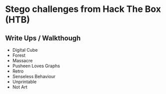 # Stego challenges from Hack The Box (HTB)

## Write Ups / Walkthough

* Digital Cube
* Forest
* Massacre
* Pusheen Loves Graphs
* Retro
* Senseless Behaviour
* Unprintable
* Not Art
